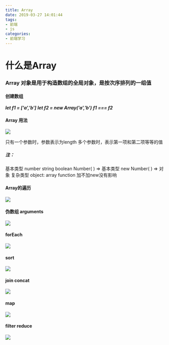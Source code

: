 ```yaml
---
title: Array
date: 2019-03-27 14:01:44
tags:
- 前端
- js
categories: 
- 前端学习
---
```

# 什么是Array
### Array 对象是用于构造数组的全局对象，是按次序排列的一组值
<!--more-->
#### 创建数组
***let f1 = ['a','b']***
***let f2 = new Array('a','b')***
***f1 === f2***

#### Array 用法
![](/images/微信截图_20190327141842.png)

只有一个参数时，参数表示为length
多个参数时，表示第一项和第二项等等的值

##### 注：
基本类型 number string boolean 
Number( ) => 基本类型 
new Number( ) => 对象
复杂类型 object: array function
加不加new没有影响

#### Array的遍历
![](/images/微信截图_20190327152709.png)

#### 伪数组 arguments
![](/images/微信截图_20190327154113.png)

#### forEach
![](/images/微信截图_20190327163954.png)

#### sort
![](/images/微信截图_20190327165124.png)

#### join concat
![](/images/微信截图_20190327170021.png)

#### map
![](/images/微信截图_20190327170425.png)

#### filter reduce
![](/images/微信截图_20190327173142.png)

